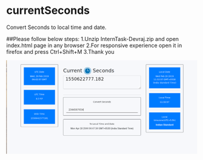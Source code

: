 # currentSeconds
Convert Seconds to local time and date.

##Please follow below steps:
1.Unzip InternTask-Devraj.zip and open index.html page in any browser
2.For responsive experience open it in firefox and press Ctrl+Shift+M
3.Thank you
  
![alt text](https://raw.githubusercontent.com/devrajlin/currentSeconds/master/demo.png
)
